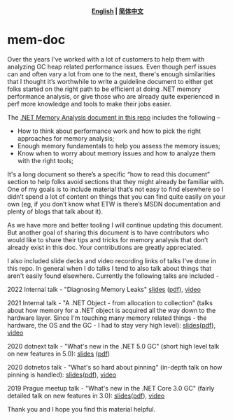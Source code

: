 <div align="center">
    <strong><a href="README.md">English</a> | <a href="README.zh-CN.md">简体中文</a></strong>
</div>

# mem-doc
Over the years I've worked with a lot of customers to help them with analyzing GC heap related performance issues. Even though perf issues can and often vary a lot from one to the next, there's enough similarities that I thought it’s worthwhile to write a guideline document to either get folks started on the right path to be efficient at doing .NET memory performance analysis, or give those who are already quite experienced in perf more knowledge and tools to make their jobs easier.

The [.NET Memory Analysis document in this repo](./doc/.NETMemoryPerformanceAnalysis.md) includes the following –

+ How to think about performance work and how to pick the right approaches for memory analysis;
+ Enough memory fundamentals to help you assess the memory issues;
+ Know when to worry about memory issues and how to analyze them with the right tools;

It's a long document so there’s a specific “how to read this document” section to help folks avoid sections that they might already be familiar with. One of my goals is to include material that’s not easy to find elsewhere so I didn’t spend a lot of content on things that you can find quite easily on your own (eg, if you don’t know what ETW is there’s MSDN documentation and plenty of blogs that talk about it).

As we have more and better tooling I will continue updating this document. But another goal of sharing this document is to have contributors who would like to share their tips and tricks for memory analysis that don’t already exist in this doc. Your contributions are greatly appreciated. 

I also included slide decks and video recording links of talks I've done in this repo. In general when I do talks I tend to also talk about things that aren't easily found elsewhere. Currently the following talks are included -

2022 Internal talk - "Diagnosing Memory Leaks" [slides](https://github.com/Maoni0/mem-doc/blob/master/presentation/MemoryLeakDiag.pptx) ([pdf](https://github.com/Maoni0/mem-doc/blob/master/presentation/MemoryLeakDiag.pdf)), [video](https://www.youtube.com/watch?v=ImeiUzbdMzc)

2021 Internal talk - "A .NET Object - from allocation to collection" (talks about how memory for a .NET object is acquired all the way down to the hardware layer. Since I'm touching many memory related things - the hardware, the OS and the GC - I had to stay very high level): [slides](./presentation/ObjectJourney.pptx)([pdf](https://github.com/Maoni0/mem-doc/blob/master/presentation/ObjectJourney.pdf)), [video](https://www.youtube.com/watch?v=1Qmvme70w9c)

2020 dotnext talk - "What's new in the .NET 5.0 GC" (short high level talk on new features in 5.0): [slides](./presentation/dotnext2020-new-in-5-GC.pptx) ([pdf](https://github.com/Maoni0/mem-doc/blob/master/presentation/dotnext2020-new-in-5-GC.pdf))

2020 dotnetos talk - "What's so hard about pinning" (in-depth talk on how pinning is handled): [slides](./presentation/dotnetos2020-Pinning.pptx)([pdf](https://github.com/Maoni0/mem-doc/blob/master/presentation/dotnetos2020-Pinning.pdf)), [video](https://www.youtube.com/watch?v=troNdmHEu2g)

2019 Prague meetup talk - "What's new in the .NET Core 3.0 GC" (fairly detailed talk on new features in 3.0): [slides](./presentation/PragueMeetup2019.pptx)([pdf](https://github.com/Maoni0/mem-doc/blob/master/presentation/PragueMeetup2019.pdf)), [video](https://www.youtube.com/watch?v=m4fddMZDceQ)

Thank you and I hope you find this material helpful.

